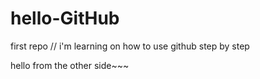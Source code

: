 # hello-GitHub

first repo
// i'm learning on how to use github step by step

hello from the other side~~~

